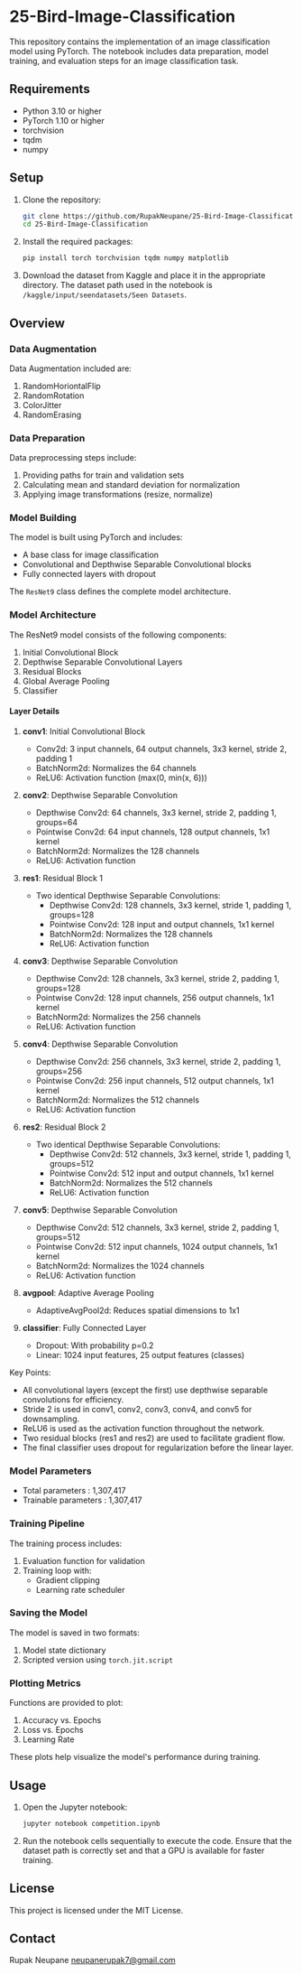 # 25-Bird-Image-Classification

This repository contains the implementation of an image classification model using PyTorch. The notebook includes data preparation, model training, and evaluation steps for an image classification task.

## Requirements

- Python 3.10 or higher
- PyTorch 1.10 or higher
- torchvision
- tqdm
- numpy

## Setup

1. Clone the repository:

    ```bash
    git clone https://github.com/RupakNeupane/25-Bird-Image-Classification.git
    cd 25-Bird-Image-Classification
    ```

2. Install the required packages:

    ```bash
    pip install torch torchvision tqdm numpy matplotlib
    ```

3. Download the dataset from Kaggle and place it in the appropriate directory. The dataset path used in the notebook is `/kaggle/input/seendatasets/Seen Datasets`.


## Overview

<!-- The notebook is structured as follows:

1. **Imports and Setup**: Importing necessary libraries and setting up configurations.
2. **Data Preparation**: Loading the dataset and applying transformations for data augmentation.
3. **Model Definition**: Defining the convolutional neural network (CNN) architecture using PyTorch.
4. **Training Loop**: Training the model with GPU acceleration, including loss computation and optimization.
5. **Evaluation**: Evaluating the model on the validation dataset and computing accuracy metrics. -->

### Data Augmentation

Data Augmentation included are:
1. RandomHoriontalFlip
2. RandomRotation
3. ColorJitter
4. RandomErasing

### Data Preparation

Data preprocessing steps include:
1. Providing paths for train and validation sets
2. Calculating mean and standard deviation for normalization
3. Applying image transformations (resize, normalize)

### Model Building

The model is built using PyTorch and includes:
- A base class for image classification
- Convolutional and Depthwise Separable Convolutional blocks
- Fully connected layers with dropout

The `ResNet9` class defines the complete model architecture.

### Model Architecture

The ResNet9 model consists of the following components:

1. Initial Convolutional Block
2. Depthwise Separable Convolutional Layers
3. Residual Blocks
4. Global Average Pooling
5. Classifier

#### Layer Details

1. **conv1**: Initial Convolutional Block
   - Conv2d: 3 input channels, 64 output channels, 3x3 kernel, stride 2, padding 1
   - BatchNorm2d: Normalizes the 64 channels
   - ReLU6: Activation function (max(0, min(x, 6)))

2. **conv2**: Depthwise Separable Convolution
   - Depthwise Conv2d: 64 channels, 3x3 kernel, stride 2, padding 1, groups=64
   - Pointwise Conv2d: 64 input channels, 128 output channels, 1x1 kernel
   - BatchNorm2d: Normalizes the 128 channels
   - ReLU6: Activation function

3. **res1**: Residual Block 1
   - Two identical Depthwise Separable Convolutions:
     - Depthwise Conv2d: 128 channels, 3x3 kernel, stride 1, padding 1, groups=128
     - Pointwise Conv2d: 128 input and output channels, 1x1 kernel
     - BatchNorm2d: Normalizes the 128 channels
     - ReLU6: Activation function

4. **conv3**: Depthwise Separable Convolution
   - Depthwise Conv2d: 128 channels, 3x3 kernel, stride 2, padding 1, groups=128
   - Pointwise Conv2d: 128 input channels, 256 output channels, 1x1 kernel
   - BatchNorm2d: Normalizes the 256 channels
   - ReLU6: Activation function

5. **conv4**: Depthwise Separable Convolution
   - Depthwise Conv2d: 256 channels, 3x3 kernel, stride 2, padding 1, groups=256
   - Pointwise Conv2d: 256 input channels, 512 output channels, 1x1 kernel
   - BatchNorm2d: Normalizes the 512 channels
   - ReLU6: Activation function

6. **res2**: Residual Block 2
   - Two identical Depthwise Separable Convolutions:
     - Depthwise Conv2d: 512 channels, 3x3 kernel, stride 1, padding 1, groups=512
     - Pointwise Conv2d: 512 input and output channels, 1x1 kernel
     - BatchNorm2d: Normalizes the 512 channels
     - ReLU6: Activation function

7. **conv5**: Depthwise Separable Convolution
   - Depthwise Conv2d: 512 channels, 3x3 kernel, stride 2, padding 1, groups=512
   - Pointwise Conv2d: 512 input channels, 1024 output channels, 1x1 kernel
   - BatchNorm2d: Normalizes the 1024 channels
   - ReLU6: Activation function

8. **avgpool**: Adaptive Average Pooling
   - AdaptiveAvgPool2d: Reduces spatial dimensions to 1x1

9. **classifier**: Fully Connected Layer
   - Dropout: With probability p=0.2
   - Linear: 1024 input features, 25 output features (classes)

Key Points:
- All convolutional layers (except the first) use depthwise separable convolutions for efficiency.
- Stride 2 is used in conv1, conv2, conv3, conv4, and conv5 for downsampling.
- ReLU6 is used as the activation function throughout the network.
- Two residual blocks (res1 and res2) are used to facilitate gradient flow.
- The final classifier uses dropout for regularization before the linear layer.

### Model Parameters

- Total parameters : 1,307,417
- Trainable parameters : 1,307,417

### Training Pipeline

The training process includes:
1. Evaluation function for validation
2. Training loop with:
   - Gradient clipping
   - Learning rate scheduler

### Saving the Model

The model is saved in two formats:
1. Model state dictionary
2. Scripted version using `torch.jit.script`


### Plotting Metrics

Functions are provided to plot:
1. Accuracy vs. Epochs
2. Loss vs. Epochs
3. Learning Rate

These plots help visualize the model's performance during training.


## Usage

1. Open the Jupyter notebook:

    ```bash
    jupyter notebook competition.ipynb
    ```

2. Run the notebook cells sequentially to execute the code. Ensure that the dataset path is correctly set and that a GPU is available for faster training.


## License

This project is licensed under the MIT License.


## Contact

Rupak Neupane
neupanerupak7@gmail.com

